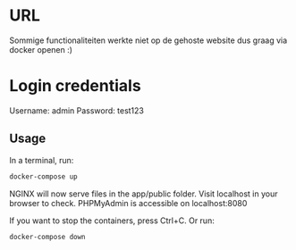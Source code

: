 # URL
Sommige functionaliteiten werkte niet op de gehoste website dus graag via docker openen :)

# Login credentials

Username: admin
Password: test123

## Usage

In a terminal, run:
```bash
docker-compose up
```

NGINX will now serve files in the app/public folder. Visit localhost in your browser to check.
PHPMyAdmin is accessible on localhost:8080

If you want to stop the containers, press Ctrl+C. 
Or run:
```bash
docker-compose down
```